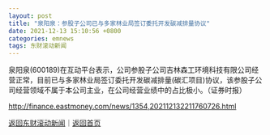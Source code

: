 ```yaml
---
layout: post
title: "泉阳泉：参股子公司已与多家林业局签订委托开发碳减排量协议"
date: 2021-12-13 15:10:56 +0800
categories: emnews
tags: 东财滚动新闻
---
```


泉阳泉(600189)在互动平台表示，公司参股子公司吉林森工环境科技有限公司经营正常，目前已与多家林业局签订委托开发碳减排量(碳汇项目)协议，该参股子公司经营领域不属于本公司主业，在公司经营业绩中的占比极小。（证券时报）

<http://finance.eastmoney.com/news/1354,202112132211760726.html>

[返回东财滚动新闻](//finews.withounder.com/emnews/)｜[返回首页](//finews.withounder.com/)